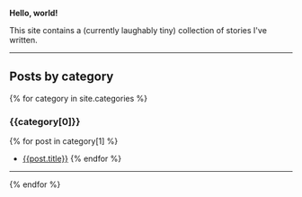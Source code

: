 
**Hello, world!**

This site contains a (currently laughably tiny) collection of stories I've written.

---

## Posts by category

{% for category in site.categories %}
### {{category[0]}}

{% for post in category[1] %}
* [{{post.title}}]({{post.url}})
{% endfor %}

---

{% endfor %}

